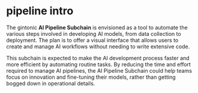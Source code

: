 # pipeline intro

The gintonic **AI Pipeline Subchain** is envisioned as a tool to automate the various steps involved in developing AI models, from data collection to deployment. The plan is to offer a visual interface that allows users to create and manage AI workflows without needing to write extensive code.

This subchain is expected to make the AI development process faster and more efficient by automating routine tasks. By reducing the time and effort required to manage AI pipelines, the AI Pipeline Subchain could help teams focus on innovation and fine-tuning their models, rather than getting bogged down in operational details.